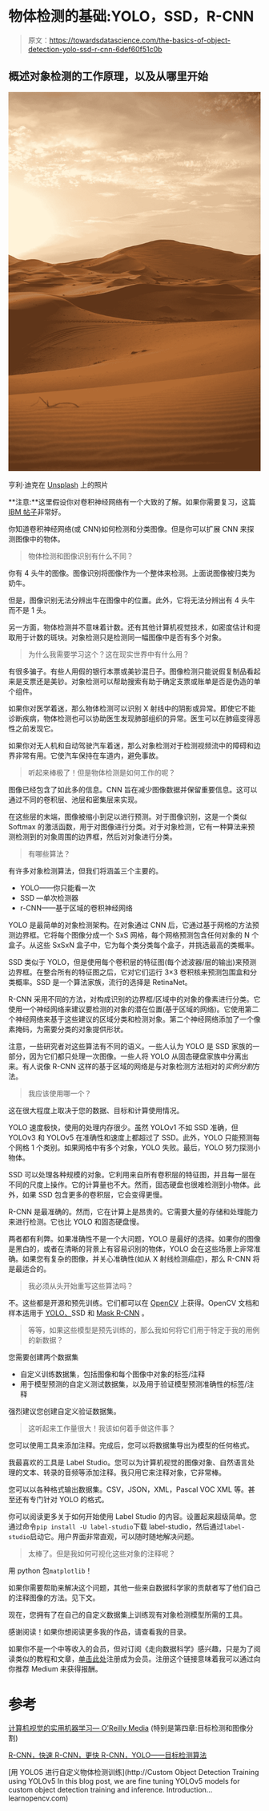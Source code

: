 # 物体检测的基础:YOLO，SSD，R-CNN

> 原文：<https://towardsdatascience.com/the-basics-of-object-detection-yolo-ssd-r-cnn-6def60f51c0b>

## 概述对象检测的工作原理，以及从哪里开始

![](img/4c89f1c3ac0aefaea09f11070318f5c7.png)

亨利·迪克在 [Unsplash](https://unsplash.com?utm_source=medium&utm_medium=referral) 上的照片

**注意:**这里假设你对卷积神经网络有一个大致的了解。如果你需要复习，这篇 [IBM 帖子](https://www.ibm.com/cloud/learn/convolutional-neural-networks)非常好。

你知道卷积神经网络(或 CNN)如何检测和分类图像。但是你可以扩展 CNN 来探测图像中的物体。

> 物体检测和图像识别有什么不同？

你有 4 头牛的图像。图像识别将图像作为一个整体来检测。上面说图像被归类为奶牛。

但是，图像识别无法分辨出牛在图像中的位置。此外，它将无法分辨出有 4 头牛而不是 1 头。

另一方面，物体检测并不意味着计数。还有其他计算机视觉技术，如密度估计和提取用于计数的斑块。对象检测只是检测同一幅图像中是否有多个对象。

> 为什么我需要学习这个？这在现实世界中有什么用？

有很多骗子。有些人用假的银行本票或美钞混日子。图像检测只能说假复制品看起来是支票还是美钞。对象检测可以帮助搜索有助于确定支票或账单是否是伪造的单个组件。

如果你对医学着迷，那么物体检测可以识别 X 射线中的阴影或异常。即使它不能诊断疾病，物体检测也可以协助医生发现肺部组织的异常。医生可以在肺癌变得恶性之前发现它。

如果你对无人机和自动驾驶汽车着迷，那么对象检测对于检测视频流中的障碍和边界非常有用。它使汽车保持在车道内，避免事故。

> 听起来棒极了！但是物体检测是如何工作的呢？

图像已经包含了如此多的信息。CNN 旨在减少图像数据并保留重要信息。这可以通过不同的卷积层、池层和密集层来实现。

在这些层的末端，图像被缩小到足以进行预测。对于图像识别，这是一个类似 Softmax 的激活函数，用于对图像进行分类。对于对象检测，它有一种算法来预测检测到的对象周围的边界框，然后对对象进行分类。

> 有哪些算法？

有许多对象检测算法，但我们将涵盖三个主要的。

*   YOLO——你只能看一次
*   SSD —单次检测器
*   r-CNN——基于区域的卷积神经网络

YOLO 是最简单的对象检测架构。在对象通过 CNN 后，它通过基于网格的方法预测边界框。它将每个图像分成一个 SxS 网格，每个网格预测包含任何对象的 N 个盒子。从这些 SxSxN 盒子中，它为每个类分类每个盒子，并挑选最高的类概率。

SSD 类似于 YOLO，但是使用每个卷积层的特征图(每个滤波器/层的输出)来预测边界框。在整合所有的特征图之后，它对它们运行 3×3 卷积核来预测包围盒和分类概率。SSD 是一个算法家族，流行的选择是 RetinaNet。

R-CNN 采用不同的方法，对构成识别的边界框/区域中的对象的像素进行分类。它使用一个神经网络来建议要检测的对象的潜在位置(基于区域的网络)。它使用第二个神经网络来基于这些建议的区域分类和检测对象。第二个神经网络添加了一个像素掩码，为需要分类的对象提供形状。

注意，一些研究者对这些算法有不同的语义。一些人认为 YOLO 是 SSD 家族的一部分，因为它们都只处理一次图像。一些人将 YOLO 从固态硬盘家族中分离出来。有人说像 R-CNN 这样的基于区域的网络是与对象检测方法相对的*实例分割*方法。

> 我应该使用哪一个？

这在很大程度上取决于您的数据、目标和计算使用情况。

YOLO 速度极快，使用的处理内存很少。虽然 YOLOv1 不如 SSD 准确，但 YOLOv3 和 YOLOv5 在准确性和速度上都超过了 SSD。此外，YOLO 只能预测每个网格 1 个类别。如果网格中有多个对象，YOLO 失败。最后，YOLO 努力探测小物体。

SSD 可以处理各种规模的对象。它利用来自所有卷积层的特征图，并且每一层在不同的尺度上操作。它的计算量也不大。然而，固态硬盘也很难检测到小物体。此外，如果 SSD 包含更多的卷积层，它会变得更慢。

R-CNN 是最准确的。然而，它在计算上是昂贵的。它需要大量的存储和处理能力来进行检测。它也比 YOLO 和固态硬盘慢。

两者都有利弊。如果准确性不是一个大问题，YOLO 是最好的选择。如果你的图像是黑白的，或者在清晰的背景上有容易识别的物体，YOLO 会在这些场景上非常准确。如果您有复杂的图像，并关心准确性(如从 X 射线检测癌症)，那么 R-CNN 将是最适合的。

> 我必须从头开始重写这些算法吗？

不。这些都是开源和预先训练。它们都可以在 [OpenCV](https://opencv.org/) 上获得。OpenCV 文档和样本适用于 [YOLO、](https://opencv-tutorial.readthedocs.io/en/latest/yolo/yolo.html)SSD 和 [Mask R-CNN](https://pyimagesearch.com/2018/11/19/mask-r-cnn-with-opencv/) 。

> 等等，如果这些模型是预先训练的，那么我如何将它们用于特定于我的用例的新数据？

您需要创建两个数据集

*   自定义训练数据集，包括图像和每个图像中对象的标签/注释
*   用于模型预测的自定义测试数据集，以及用于验证模型预测准确性的标签/注释

强烈建议您创建自定义验证数据集。

> 这听起来工作量很大！我该如何着手做这件事？

您可以使用工具来添加注释。完成后，您可以将数据集导出为模型的任何格式。

我最喜欢的工具是 Label Studio。您可以为计算机视觉的图像对象、自然语言处理的文本、转录的音频等添加注释。我只用它来注释对象，它非常棒。

您可以以各种格式输出数据集。CSV，JSON，XML，Pascal VOC XML 等。甚至还有专门针对 YOLO 的格式。

你可以阅读更多关于如何开始使用 Label Studio 的内容。设置起来超级简单。您通过命令`pip install -U label-studio`下载 label-studio，然后通过`label-studio`启动它。用户界面非常直观，可以随时随地解决问题。

[](https://labelstud.io/guide/index.html#Quick-start)  

> 太棒了。但是我如何可视化这些对象的注释呢？

用 python 包`matplotlib`！

如果你需要帮助来解决这个问题，其他一些来自数据科学家的贡献者写了他们自己的注释图像的方法。见下文。

[](/how-to-use-matplotlib-for-plotting-samples-from-an-object-detection-dataset-5877fe76496d)  

现在，您拥有了在自己的自定义数据集上训练现有对象检测模型所需的工具。

感谢阅读！如果你想阅读更多我的作品，请查看我的目录。

如果你不是一个中等收入的会员，但对订阅《走向数据科学》感兴趣，只是为了阅读类似的教程和文章，[单击此处](https://hd2zm.medium.com/membership)注册成为会员。注册这个链接意味着我可以通过向你推荐 Medium 来获得报酬。

# 参考

[计算机视觉的实用机器学习— O'Reilly Media](https://www.amazon.com/Practical-Machine-Learning-Computer-Vision/dp/1098102363) (特别是第四章:目标检测和图像分割)

[R-CNN，快速 R-CNN，更快 R-CNN，YOLO——目标检测算法](/r-cnn-fast-r-cnn-faster-r-cnn-yolo-object-detection-algorithms-36d53571365e)

[用 YOLO5 进行自定义物体检测训练](http://Custom Object Detection Training using YOLOv5 In this blog post, we are fine tuning YOLOv5 models for custom object detection training and inference. Introduction…learnopencv.com)